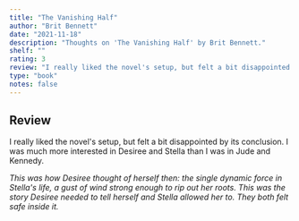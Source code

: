 ```yaml
---
title: "The Vanishing Half"
author: "Brit Bennett"
date: "2021-11-18"
description: "Thoughts on 'The Vanishing Half' by Brit Bennett."
shelf: ""
rating: 3
review: "I really liked the novel's setup, but felt a bit disappointed by its conclusion. I was much more interested in Desiree and Stella than I was in Jude and Kennedy.<br/><br/><i>This was how Desiree thought of herself then: the single dynamic force in Stella's life, a gust of wind strong enough to rip out her roots. This was the story Desiree needed to tell herself and Stella allowed her to. They both felt safe inside it.</i>"
type: "book"
notes: false
---
```


## Review

I really liked the novel's setup, but felt a bit disappointed by its conclusion. I was much more interested in Desiree and Stella than I was in Jude and Kennedy.

_This was how Desiree thought of herself then: the single dynamic force in Stella's life, a gust of wind strong enough to rip out her roots. This was the story Desiree needed to tell herself and Stella allowed her to. They both felt safe inside it._

